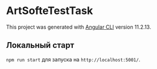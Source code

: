 # ArtSofteTestTask

This project was generated with [Angular CLI](https://github.com/angular/angular-cli) version 11.2.13.

## Локальный старт

`npm run start` для запуска на `http://localhost:5001/`.
